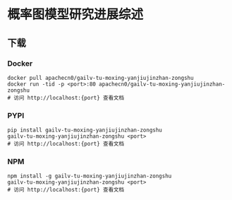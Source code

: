 # 概率图模型研究进展综述

## 下载

### Docker

```
docker pull apachecn0/gailv-tu-moxing-yanjiujinzhan-zongshu
docker run -tid -p <port>:80 apachecn0/gailv-tu-moxing-yanjiujinzhan-zongshu
# 访问 http://localhost:{port} 查看文档
```

### PYPI

```
pip install gailv-tu-moxing-yanjiujinzhan-zongshu
gailv-tu-moxing-yanjiujinzhan-zongshu <port>
# 访问 http://localhost:{port} 查看文档
```

### NPM

```
npm install -g gailv-tu-moxing-yanjiujinzhan-zongshu
gailv-tu-moxing-yanjiujinzhan-zongshu <port>
# 访问 http://localhost:{port} 查看文档
```